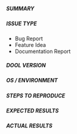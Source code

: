 <!--- Verify first that your issue/request is not already reported in GitHub -->

##### SUMMARY
<!--- Explain the problem briefly here, details go below -->

##### ISSUE TYPE
<!--- Pick one below and delete the rest: -->
 - Bug Report
 - Feature Idea
 - Documentation Report

##### DOOL VERSION
<!--- Paste Dool version here -->

##### OS / ENVIRONMENT
<!---
What the OS you are running Dool on, and anything platform-specific
that could be related to your issue.
-->

##### STEPS TO REPRODUCE
<!---
For bugs, show exactly how to reproduce the problem.
For new features, show how the feature would be used.
-->

##### EXPECTED RESULTS
<!--- What did you expect to happen when running the steps above? -->

##### ACTUAL RESULTS
<!--- What actually happened? Try running with debug enabled "dool --debug" -->
